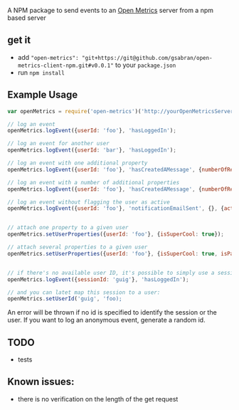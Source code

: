 A NPM package to send events to an [Open Metrics](https://github.com/gsabran/open-metrics) server from a npm based server

## get it

- add `"open-metrics": "git+https://git@github.com/gsabran/open-metrics-client-npm.git#v0.0.1"` to your `package.json`
- run `npm install`



## Example Usage

```js
var openMetrics = require('open-metrics')('http://yourOpenMetricsServerUrl.com');

// log an event
openMetrics.logEvent({userId: 'foo'}, 'hasLoggedIn');

// log an event for another user
openMetrics.logEvent({userId: 'bar'}, 'hasLoggedIn');

// log an event with one additional property
openMetrics.logEvent({userId: 'foo'}, 'hasCreatedAMessage', {numberOfReceivers: 3});

// log an event with a number of additional properties
openMetrics.logEvent({userId: 'foo'}, 'hasCreatedAMessage', {numberOfReceivers: 3, isMessageEncrypted: true});

// log an event without flagging the user as active
openMetrics.logEvent({userId: 'foo'}, 'notificationEmailSent', {}, {active: false});


// attach one property to a given user
openMetrics.setUserProperties({userId: 'foo'}, {isSuperCool: true});

// attach several properties to a given user
openMetrics.setUserProperties({userId: 'foo'}, {isSuperCool: true, isPayingUser: false});


// if there's no available user ID, it's possible to simply use a session ID (that you should create)
openMetrics.logEvent({sessionId: 'guig'}, 'hasLoggedIn');

// and you can latet map this session to a user:
openMetrics.setUserId('guig', 'foo);
```

An error will be thrown if no id is specified to identify the session or the user. If you want to log an anonymous event, generate a random id.

## TODO
- tests

## Known issues:
- there is no verification on the length of the get request